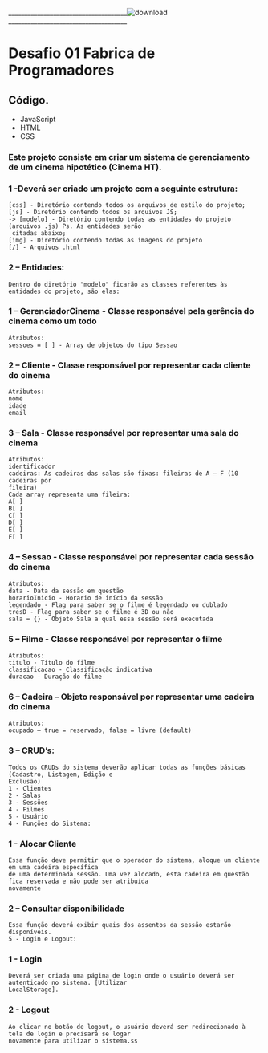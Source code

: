 _____________________________________![download](https://user-images.githubusercontent.com/50926585/75395983-d39a5880-58c9-11ea-8400-674999678bb5.png) _____________________________________

# Desafio 01 Fabrica de Programadores 

## Código.

* JavaScript
* HTML
* CSS

### Este projeto consiste em criar um sistema de gerenciamento de um cinema hipotético (Cinema HT).

### 1 -Deverá ser criado um projeto com a seguinte estrutura:
    [css] - Diretório contendo todos os arquivos de estilo do projeto;
    [js] - Diretório contendo todos os arquivos JS;
    -> [modelo] - Diretório contendo todas as entidades do projeto (arquivos .js) Ps. As entidades serão
     citadas abaixo;
    [img] - Diretório contendo todas as imagens do projeto
    [/] - Arquivos .html


### 2 – Entidades:
    Dentro do diretório "modelo" ficarão as classes referentes às entidades do projeto, são elas:

### 1 – GerenciadorCinema - Classe responsável pela gerência do cinema como um todo
    Atributos:
    sessoes = [ ] - Array de objetos do tipo Sessao

### 2 – Cliente - Classe responsável por representar cada cliente do cinema
    Atributos:
    nome
    idade
    email

### 3 – Sala - Classe responsável por representar uma sala do cinema
    Atributos:
    identificador
    cadeiras: As cadeiras das salas são fixas: fileiras de A – F (10 cadeiras por
    fileira)
    Cada array representa uma fileira:
    A[ ]
    B[ ]
    C[ ] 
    D[ ]
    E[ ]
    F[ ]

### 4 – Sessao - Classe responsável por representar cada sessão do cinema
    Atributos:
    data - Data da sessão em questão
    horarioInicio - Horario de início da sessão
    legendado - Flag para saber se o filme é legendado ou dublado
    tresD - Flag para saber se o filme é 3D ou não
    sala = {} - Objeto Sala a qual essa sessão será executada

### 5 – Filme - Classe responsável por representar o filme
    Atributos:
    titulo - Título do filme
    classificacao - Classificação indicativa
    duracao - Duração do filme

### 6 – Cadeira – Objeto responsável por representar uma cadeira do cinema
    Atributos:
    ocupado – true = reservado, false = livre (default)

### 3 – CRUD’s:
    Todos os CRUDs do sistema deverão aplicar todas as funções básicas (Cadastro, Listagem, Edição e
    Exclusão)
    1 - Clientes
    2 - Salas
    3 - Sessões
    4 - Filmes
    5 - Usuário
    4 - Funções do Sistema:

### 1 - Alocar Cliente
    Essa função deve permitir que o operador do sistema, aloque um cliente em uma cadeira específica
    de uma determinada sessão. Uma vez alocado, esta cadeira em questão fica reservada e não pode ser atribuída
    novamente

### 2 – Consultar disponibilidade
    Essa função deverá exibir quais dos assentos da sessão estarão disponíveis.
    5 - Login e Logout:

### 1 - Login
    Deverá ser criada uma página de login onde o usuário deverá ser autenticado no sistema. [Utilizar
    LocalStorage].
    
### 2 - Logout
    Ao clicar no botão de logout, o usuário deverá ser redirecionado à tela de login e precisará se logar
    novamente para utilizar o sistema.ss
